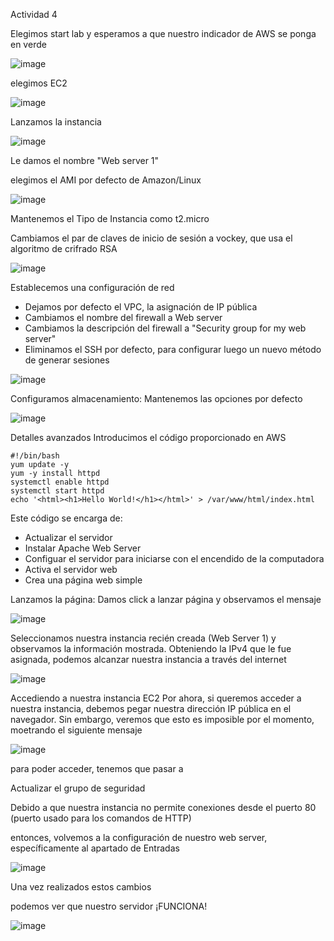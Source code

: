 Actividad 4

Elegimos start lab y esperamos a que nuestro indicador de AWS se ponga en verde

![image](https://github.com/JosueFlorian17/Comunicacion_de_datos_y_redes-2024/assets/150297452/d9bb0488-2f08-4061-b73f-47b65fb613e1)

elegimos EC2

![image](https://github.com/JosueFlorian17/Comunicacion_de_datos_y_redes-2024/assets/150297452/e8ee052b-bc2c-435d-9808-fc513529b9c9)

Lanzamos la instancia

![image](https://github.com/JosueFlorian17/Comunicacion_de_datos_y_redes-2024/assets/150297452/5faabba3-32b0-44a9-a588-9b865a7dd4cb)


Le damos el nombre "Web server 1"

elegimos el AMI por defecto de Amazon/Linux

![image](https://github.com/JosueFlorian17/Comunicacion_de_datos_y_redes-2024/assets/150297452/901d339a-06d4-415d-9c4c-b0a02625f89e)


Mantenemos el Tipo de Instancia como t2.micro


Cambiamos el par de claves de inicio de sesión a vockey, que usa el algoritmo de crifrado RSA

![image](https://github.com/JosueFlorian17/Comunicacion_de_datos_y_redes-2024/assets/150297452/61e72bba-73fb-42a4-adaa-b1ceda8d1163)


Establecemos una configuración de red

- Dejamos por defecto el VPC, la asignación de IP pública
- Cambiamos el nombre del firewall a Web server
- Cambiamos la descripción del firewall a "Security group for my web server"
- Eliminamos el SSH por defecto, para configurar luego un nuevo método de generar sesiones


![image](https://github.com/JosueFlorian17/Comunicacion_de_datos_y_redes-2024/assets/150297452/f9e6b9cc-feb3-4f92-adb6-81c52d38cba2)



Configuramos almacenamiento:
Mantenemos las opciones por defecto

![image](https://github.com/JosueFlorian17/Comunicacion_de_datos_y_redes-2024/assets/150297452/5185005b-47b1-4018-8cf7-ba905ec332b1)


Detalles avanzados
Introducimos el código proporcionado en AWS


``` 
#!/bin/bash
yum update -y
yum -y install httpd
systemctl enable httpd
systemctl start httpd
echo '<html><h1>Hello World!</h1></html>' > /var/www/html/index.html
``` 

Este código se encarga de:
- Actualizar el servidor
- Instalar Apache Web Server
- Configuar el servidor para iniciarse con el encendido de la computadora
- Activa el servidor web
- Crea una página web simple

Lanzamos la página:
Damos click a lanzar página y observamos el mensaje 

![image](https://github.com/JosueFlorian17/Comunicacion_de_datos_y_redes-2024/assets/150297452/cfbf83c4-fffb-4f65-a1ca-aeb717b30480)


Seleccionamos nuestra instancia recién creada (Web Server 1) y observamos la información mostrada. Obteniendo la IPv4 que le fue asignada, podemos alcanzar nuestra instancia a través del internet



![image](https://github.com/JosueFlorian17/Comunicacion_de_datos_y_redes-2024/assets/150297452/582aa5be-e0d4-44ff-90d5-f3d4a3d8a731)



Accediendo a nuestra instancia EC2
Por ahora, si queremos acceder a nuestra instancia, debemos pegar nuestra dirección IP pública en el navegador. Sin embargo, veremos que esto es imposible por el momento, moetrando el siguiente mensaje

![image](https://github.com/JosueFlorian17/Comunicacion_de_datos_y_redes-2024/assets/150297452/272c9da5-6860-43ba-b2cc-910f913e9dee)

para poder acceder, tenemos que pasar a 

Actualizar el grupo de seguridad

Debido a que nuestra instancia no permite conexiones desde el puerto 80 (puerto usado para los comandos de HTTP)

entonces, volvemos a la configuración de nuestro web server, específicamente al apartado de Entradas

![image](https://github.com/JosueFlorian17/Comunicacion_de_datos_y_redes-2024/assets/150297452/908bab3c-86de-4752-afb2-e1d585d84cce)

Una vez realizados estos cambios

podemos ver que nuestro servidor ¡FUNCIONA!

![image](https://github.com/JosueFlorian17/Comunicacion_de_datos_y_redes-2024/assets/150297452/d5a43d41-d63f-4611-b9f2-807b8aa905e7)
